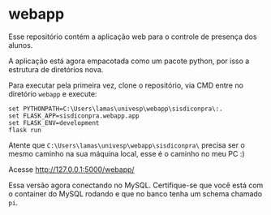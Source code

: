 # webapp
Esse repositório contém a aplicação web para o controle de presença dos alunos.

A aplicação está agora empacotada como um pacote python, por isso a estrutura de diretórios nova.

Para executar pela primeira vez, clone o repositório, via CMD entre no diretório `webapp` e execute:

```
set PYTHONPATH=C:\Users\lamas\univesp\webapp\sisdiconpra\:.
set FLASK_APP=sisdiconpra.webapp.app
set FLASK_ENV=development
flask run
```

Atente que `C:\Users\lamas\univesp\webapp\sisdiconpra\` precisa ser o mesmo caminho na sua máquina local, esse é o caminho no meu PC :)

Acesse http://127.0.0.1:5000/webapp/

Essa versão agora conectando no MySQL. Certifique-se que você está com o container do MySQL rodando e que no banco tenha um schema chamado `pi`.
